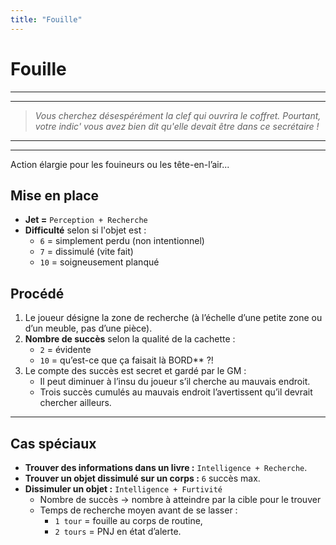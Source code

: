 ```yaml
---
title: "Fouille"
---
```


# Fouille

----
----

> *Vous cherchez désespérément la clef qui ouvrira le coffret. Pourtant, votre indic' vous avez bien dit qu'elle devait être dans ce secrétaire !*

----
----

Action élargie pour les fouineurs ou les tête-en-l’air...

## Mise en place

* **Jet =** `Perception + Recherche`
* **Difficulté** selon si l'objet est :
    * `6` = simplement perdu (non intentionnel)
    * `7` = dissimulé (vite fait)
    * `10` = soigneusement planqué

## Procédé
1. Le joueur désigne la zone de recherche (à l’échelle d’une petite zone ou d’un meuble, pas d’une pièce).
2. **Nombre de succès** selon la qualité de la cachette :
    * `2` = évidente
    * `10` = qu’est-ce que ça faisait là BORD** ?!
3. Le compte des succès est secret et gardé par le GM :
    * Il peut diminuer à l’insu du joueur s’il cherche au mauvais endroit.
    * Trois succès cumulés au mauvais endroit l’avertissent qu’il devrait chercher ailleurs.

-----

## Cas spéciaux
* **Trouver des informations dans un livre :** `Intelligence + Recherche`.
* **Trouver un objet dissimulé sur un corps :** `6` succès max.
* **Dissimuler un objet :** `Intelligence + Furtivité`
    * Nombre de succès → nombre à atteindre par la cible pour le trouver
    * Temps de recherche moyen avant de se lasser :
        * `1 tour`  = fouille au corps de routine,
        * `2 tours` = PNJ en état d’alerte.